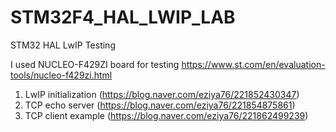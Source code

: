 # STM32F4_HAL_LWIP_LAB
 STM32 HAL LwIP Testing

I used NUCLEO-F429ZI board for testing
https://www.st.com/en/evaluation-tools/nucleo-f429zi.html

1. LwIP initialization (https://blog.naver.com/eziya76/221852430347)
2. TCP echo server (https://blog.naver.com/eziya76/221854875861)
3. TCP client example (https://blog.naver.com/eziya76/221862499239)

